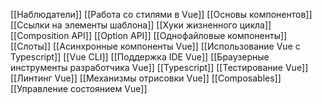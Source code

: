 [[Наблюдатели]]
[[Работа со стилями в Vue]]
[[Основы компонентов]]
[[Ссылки на элементы шаблона]]
[[Хуки жизненного цикла]]
[[Composition API]]
[[Option API]]
[[Однофайловые компоненты]]
[[Слоты]]
[[Асинхронные компоненты Vue]]
[[Использование Vue с Typescript]]
[[Vue CLI]]
[[Поддержка IDE Vue]]
[[Браузерные инструменты разработчика Vue]]
[[Typescript]]
[[Тестирование Vue]]
[[Линтинг Vue]]
[[Механизмы отрисовки Vue]]
[[Composables]]
[[Управление состоянием Vue]]
